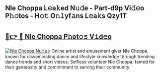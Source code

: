## Nle Choppa L𝚎a𝚔ed N𝚞𝚍e - Part-d9p Vi𝚍𝚎o P𝚑𝚘tos - H𝚘𝚝 O𝚗𝚕yf𝚊ns L𝚎a𝚔s Qzy1T

# <h2><a href="http://kf6181.oniu.top/?m=Nle+Choppa">🔗👉 🔴 Nle Choppa P𝚑ot𝚘𝚜 V𝚒d𝚎o</a></h2>

[![Nle Choppa Nu𝚍e𝚜](https://i.imgur.com/0qMVB7G.gif)](http://kf6181.oniu.top/?m=Nle+Choppa)
Online artist and amusement giver Nle Choppa, known for disseminating dance and lifestyle knowledge through trending dance trends and short videos. Selfless volunteer Nle Choppa, famed for their generosity and commitment to serving their community.  
